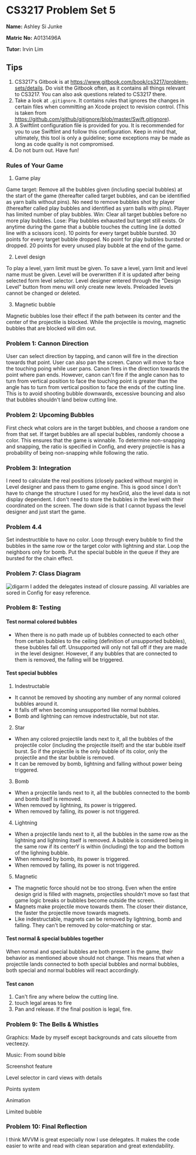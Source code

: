 CS3217 Problem Set 5
==

**Name:** Ashley Si Junke

**Matric No:** A0131496A

**Tutor:** Irvin Lim

## Tips

1. CS3217's Gitbook is at https://www.gitbook.com/book/cs3217/problem-sets/details. Do visit the Gitbook often, as it contains all things relevant to CS3217. You can also ask questions related to CS3217 there.
2. Take a look at `.gitignore`. It contains rules that ignores the changes in certain files when committing an Xcode project to revision control. (This is taken from https://github.com/github/gitignore/blob/master/Swift.gitignore).
3. A Swiftlint configuration file is provided for you. It is recommended for you to use Swiftlint and follow this configuration. Keep in mind that, ultimately, this tool is only a guideline; some exceptions may be made as long as code quality is not compromised.
4. Do not burn out. Have fun!

### Rules of Your Game

1. Game play

Game target: Remove all the bubbles given (including special bubbles) at the start of the game (thereafter called target bubbles, and can be identified as yarn balls without pins). No need to remove bubbles shot by player (thereafter called play bubbles and identified as yarn balls with pins).
Player has limited number of play bubbles.
Win: Clear all target bubbles before no more play bubbles.
Lose: Play bubbles exhausted but target still exists. Or anytime during the game that a bubble touches the cutting line (a dotted line with a scissors icon).
10 points for every target bubble bursted. 30 points for every target bubble dropped. No point for play bubbles bursted or dropped. 20 points for every unused play bubble at the end of the game.

2. Level design

To play a level, yarn limit must be given.
To save a level, yarn limit and level name must be given.
Level will be overwritten if it is updated after being selected form level selector.
Level designer entered through the "Design Level" button from menu will only create new levels.
Preloaded levels cannot be changed or deleted.

3. Magnetic bubble

Magnetic bubbles lose their effect if the path between its center and the center of the projectile is blocked. While the projectile is moving, magnetic bubbles that are blocked will dim out.

### Problem 1: Cannon Direction

User can select direction by tapping, and canon will fire in the direction towards that point.
User can also pan the screen. Canon will move to face the touching poing while user pans. Canon fires in the direction towards the point where pan ends.
However, canon can't fire if the angle canon has to turn from vertical position to face the touching point is greater than the angle has to turn from vertical position to face the ends of the cutting line. This is to avoid shooting bubble downwards, excessive bouncing and also that bubbles shouldn't land below cutting line.


### Problem 2: Upcoming Bubbles

First check what colors are in the target bubbles, and choose a random one from that set. If target bubbles are all special bubbles, randomly choose a color. This ensures that the game is winnable.
To determine non-snapping and snapping, the ratio is specified in Config, and every projectile is has a probability of being non-snapping while following the ratio.


### Problem 3: Integration

I need to calculate the real positions (closely packed without margin) in Level designer and pass them to game engine.
This is good since I don't have to change the structure I used for my hexGrid, also the level data is not display dependent. I don't need to store the bubbles in the level with their coordinated on the screen.
The down side is that I cannot bypass the level designer and just start the game.


### Problem 4.4

Set indestructible to have no color.
Loop through every bubble to find the bubbles in the same row or the target color with lightning and star.
Loop the neighbors only for bomb.
Put the special bubble in the queue if they are bursted for the chain effect.


### Problem 7: Class Diagram
![digarm](https://github.com/cs3217/2018-ps5-twink1e/blob/master/class-diagram.png)
I added the delegates instead of closure passing. All variables are sored in Config for easy reference.

### Problem 8: Testing
#### Test normal colored bubbles
- When there is no path made up of bubbles connected to each other from certain bubbles to the ceiling (definition of unsupported bubbles), these bubbles fall off. Unsupported will only not fall off if they are made in the level designer. However, if any bubbles that are connected to them is removed, the falling will be triggered.

#### Test special bubbles
1. Indestructable
  - It cannot be removed by shooting any number of any normal colored bubbles around it.
  - It falls off when becoming unsupported like normal bubbles.
  - Bomb and lightning can remove indestructable, but not star.
2. Star
  - When any colored projectile lands next to it, all the bubbles of the projectile color (including the projectile itself) and the star bubble itself burst. So if the projectile is the only bubble of its color, only the projectile and the star bubble is removed.
  - It can be removed by bomb, lightning and falling without power being triggered.
3. Bomb
  - When a projectile lands next to it, all the bubbles connected to the bomb and bomb itself is removed.
  - When removed by lightning, its power is triggered.
  - When removed by falling, its power is not triggered.
4. Lightning
  - When a projectile lands next to it, all the bubbles in the same row as the lightning and lightning itself is removed. A bubble is considered being in the same row if its centerY is within (including) the top and the bottom of the lighning bubble.
  - When removed by bomb, its power is triggered.
  - When removed by falling, its power is not triggered.
5. Magnetic
  - The magnetic force should not be too strong. Even when the entire design grid is filled with magnets, projectiles shouldn't move so fast that game logic breaks or bubbles become outside the screen. 
  - Magnets make projectile move towards them. The closer their distance, the faster the projectile move towards magnets.
  - Like indestructable, magnets can be removed by lightning, bomb and falling. They can't be removed by color-matching or star.

#### Test normal & special bubbles together
When normal and special bubbles are both present in the game, their behavior as mentioned above should not change.
This means that when a projectile lands connected to both special bubbles and normal bubbles, both special and normal bubbles will react accordingly.

#### Test canon
1. Can't fire any where below the cutting line.
2. touch legal areas to fire
3. Pan and release. If the final position is legal, fire.

### Problem 9: The Bells & Whistles

Graphics: Made by myself except backgrounds and cats silouette from vecteezy.

Music: From sound bible

Screenshot feature

Level selector in card views with details

Points system

Animation

Limited bubble


### Problem 10: Final Reflection
I think MVVM is great especially now I use delegates. It makes the code easier to write and read with clean separation and great extendability.

